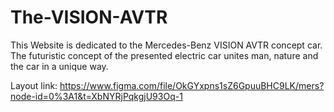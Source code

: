 # The-VISION-AVTR
This Website is dedicated to the Mercedes-Benz VISION AVTR concept car. The futuristic concept of the presented electric car unites man, nature and the car in a unique way.

Layout link: https://www.figma.com/file/OkGYxpns1sZ6GpuuBHC9LK/mers?node-id=0%3A1&t=XbNYRjPqkgjU93Oq-1
